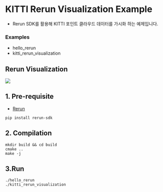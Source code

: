 # KITTI Rerun Visualization Example
* Rerun SDK를 활용해 KITTI 포인트 클라우드 데이터를 가시화 하는 예제입니다.

### Examples
* hello_rerun
* kitti_rerun_visualization

## Rerun Visualization
![](./kitti_rerun_visualization.gif)


## 1. Pre-requisite
* [Rerun](https://www.rerun.io/)

```
pip install rerun-sdk
``````

## 2. Compilation
```
mkdir build && cd build
cmake ..
make -j
```

## 3.Run
```
./hello_rerun
./kitti_rerun_visualization
```


